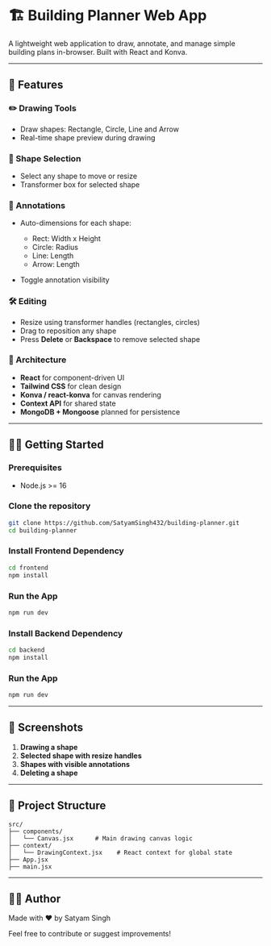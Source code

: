 # 🏗️ Building Planner Web App

A lightweight web application to draw, annotate, and manage simple building plans in-browser. Built with React and Konva.

---

## 🚀 Features

### ✏️ Drawing Tools

- Draw shapes: Rectangle, Circle, Line and Arrow
- Real-time shape preview during drawing

### 🧲 Shape Selection

- Select any shape to move or resize
- Transformer box for selected shape

### 📐 Annotations

- Auto-dimensions for each shape:

  - Rect: Width x Height
  - Circle: Radius
  - Line: Length
  - Arrow: Length

- Toggle annotation visibility

### 🛠️ Editing

- Resize using transformer handles (rectangles, circles)
- Drag to reposition any shape
- Press **Delete** or **Backspace** to remove selected shape

### 💾 Architecture

- **React** for component-driven UI
- **Tailwind CSS** for clean design
- **Konva / react-konva** for canvas rendering
- **Context API** for shared state
- **MongoDB + Mongoose** planned for persistence

---

## 🧑‍💻 Getting Started

### Prerequisites

- Node.js >= 16

### Clone the repository

```bash
git clone https://github.com/SatyamSingh432/building-planner.git
cd building-planner
```

### Install Frontend Dependency

```bash
cd frontend
npm install
```

### Run the App

```bash
npm run dev
```

### Install Backend Dependency

```bash
cd backend
npm install
```

### Run the App

```bash
npm run dev
```

---

## 📸 Screenshots

1. **Drawing a shape**
2. **Selected shape with resize handles**
3. **Shapes with visible annotations**
4. **Deleting a shape**

---

## 📂 Project Structure

```
src/
├── components/
│   └── Canvas.jsx      # Main drawing canvas logic
├── context/
│   └── DrawingContext.jsx    # React context for global state
├── App.jsx
├── main.jsx
```

---

## 👨‍🔧 Author

Made with ❤️ by Satyam Singh

Feel free to contribute or suggest improvements!
